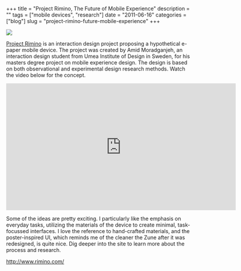 +++
title = "Project Rimino, The Future of Mobile Experience"
description = ""
tags = ["mobile devices", "research"]
date = "2011-06-16"
categories = ["blog"]
slug = "project-rimino-future-mobile-experience"
+++



  <div class="notebook-screenshot"><a href="http://www.rimino.com/"><img src="//media.konigi.com/bluga/wt4df9fd278b018_large.jpg"/></a></div><p><a href="http://www.rimino.com/">Project Rimino</a> is an interaction design project proposing a hypothetical e-paper mobile device. The project was created by Amid Moradganjeh, an interaction design student from Umea Institute of Design in Sweden, for his masters degree project on mobile experience design. The design is based on both observational and experimental design research methods. Watch the video below for the concept.</p>
<p><iframe src="http://player.vimeo.com/video/24428205?title=0&amp;byline=0&amp;portrait=0" width="620" height="343" frameborder="0"></iframe></p>
<p>Some of the ideas are pretty exciting. I particularly like the emphasis on everyday tasks, utilizing the materials of the device to create minimal, task-focussed interfaces. I love the reference to hand-crafted materials, and the poster-inspired UI, which reminds me of the cleaner the Zune after it was redesigned, is quite nice. Dig deeper into the site to learn more about the process and research.</p>
    
  <a href="http://www.rimino.com/">http://www.rimino.com/</a>
